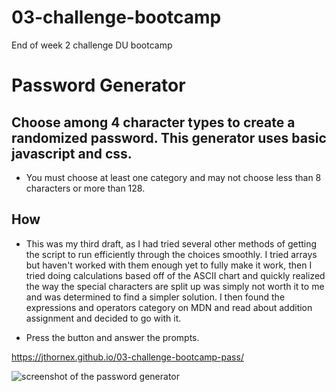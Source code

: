 # 03-challenge-bootcamp

End of week 2 challenge DU bootcamp

# Password Generator

## Choose among 4 character types to create a randomized password. This generator uses basic javascript and css.

- You must choose at least one category and may not choose less than 8 characters or more than 128.

## How

- This was my third draft, as I had tried several other methods of getting the script to run efficiently through the choices smoothly. I tried arrays but haven't worked with them enough yet to fully make it work, then I tried doing calculations based off of the ASCII chart and quickly realized the way the special characters are split up was simply not worth it to me and was determined to find a simpler solution. I then found the expressions and operators category on MDN and read about addition assignment and decided to go with it.

- Press the button and answer the prompts.

https://jthornex.github.io/03-challenge-bootcamp-pass/

<img src="https://cdn.discordapp.com/attachments/402938917239652354/1074034111037063178/password_generator.png" alt="screenshot of the password generator">
